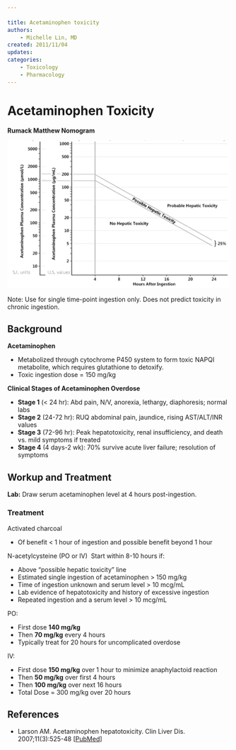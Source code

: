 ```yaml
---

title: Acetaminophen toxicity
authors:
    - Michelle Lin, MD
created: 2011/11/04
updates:
categories:
    - Toxicology
    - Pharmacology
---
```


# Acetaminophen Toxicity

**Rumack Matthew Nomogram**

![Rumack Matthew Nomogram](image-1.png)

Note: Use for single time-point ingestion only. Does not predict toxicity in chronic ingestion.

## Background

**Acetaminophen**

- Metabolized through cytochrome P450 system to form toxic NAPQI metabolite, which requires glutathione to detoxify.
- Toxic ingestion dose = 150 mg/kg 

**Clinical Stages of Acetaminophen Overdose**

- **Stage 1** (&lt; 24 hr): Abd pain, N/V, anorexia, lethargy, diaphoresis; normal labs
- **Stage 2** (24-72 hr): RUQ abdominal pain, jaundice, rising AST/ALT/INR values 
- **Stage 3** (72-96 hr): Peak hepatotoxicity, renal insufficiency, and death vs. mild symptoms if treated
- **Stage 4** (4 days-2 wk): 70% survive acute liver failure; resolution of symptoms

## Workup and Treatment

**Lab:** Draw serum acetaminophen level at 4 hours post-ingestion. 

### Treatment

<span class="drug">Activated charcoal</span>
- Of benefit &lt; 1 hour of ingestion and possible benefit beyond 1 hour

<span class="drug">N-acetylcysteine</span> (PO or IV) 
Start within 8-10 hours if:
- Above “possible hepatic toxicity” line
- Estimated single ingestion of acetaminophen > 150 mg/kg
- Time of ingestion unknown and serum level > 10 mcg/mL
- Lab evidence of hepatotoxicity and history of excessive ingestion 
- Repeated ingestion and a serum level > 10 mcg/mL

PO: 
- First dose **140 mg/kg** 
- Then **70 mg/kg** every 4 hours 
- Typically treat for 20 hours for uncomplicated overdose

IV: 
- First dose **150 mg/kg** over 1 hour to minimize anaphylactoid reaction
- Then **50 mg/kg** over first 4 hours
- Then **100 mg/kg** over next 16 hours
- Total Dose = 300 mg/kg over 20 hours

## References

- Larson AM. Acetaminophen hepatotoxicity. Clin Liver Dis. 2007;11(3):525-48 [[PubMed](https://www.ncbi.nlm.nih.gov/pubmed/?term=17723918)]
